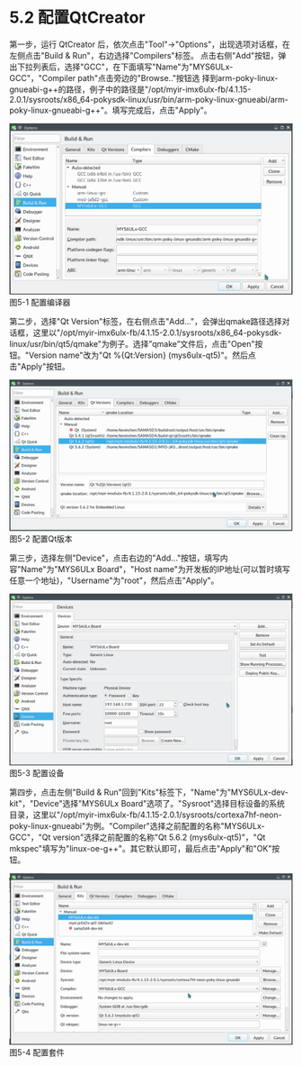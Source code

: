 # 5.2 配置QtCreator

第一步，运行 QtCreator 后，依次点击"Tool"->"Options"，出现选项对话框，在左侧点击"Build & Run"，右边选择"Compilers"标签。
点击右侧"Add"按钮，弹出下拉列表后，选择"GCC"，在下面填写"Name"为"MYS6ULx-GCC"，"Compiler path"点击旁边的"Browse.."按钮选 择到arm-poky-linux-gnueabi-g++的路径，例子中的路径是"/opt/myir-imx6ulx-fb/4.1.15-2.0.1/sysroots/x86_64-pokysdk-linux/usr/bin/arm-poky-linux-gnueabi/arm-poky-linux-gnueabi-g++"。填写完成后，点击"Apply"。

![](image/5-2-1.png)
图5-1 配置编译器

第二步，选择"Qt Version"标签，在右侧点击"Add..."，会弹出qmake路径选择对话框，这里以"/opt/myir-imx6ulx-fb/4.1.15-2.0.1/sysroots/x86_64-pokysdk-linux/usr/bin/qt5/qmake"为例子。选择”qmake”文件后，点击"Open"按钮。"Version name"改为"Qt %{Qt:Version} (mys6ulx-qt5)"。然后点击"Apply"按钮。

![](image/5-2-2.png)
图5-2 配置Qt版本

第三步，选择左侧"Device"，点击右边的"Add..."按钮，填写内容"Name"为"MYS6ULx Board"，"Host name"为开发板的IP地址(可以暂时填写任意一个地址)，"Username"为"root"，然后点击"Apply"。

![](image/5-2-3.png)
图5-3 配置设备

第四步，点击左侧"Build & Run"回到"Kits"标签下，"Name"为"MYS6ULx-dev-kit"，"Device"选择"MYS6ULx Board"选项了。"Sysroot"选择目标设备的系统目录，这里以"/opt/myir-imx6ulx-fb/4.1.15-2.0.1/sysroots/cortexa7hf-neon-poky-linux-gnueabi"为例。"Compiler"选择之前配置的名称"MYS6ULx-GCC"，"Qt version"选择之前配置的名称"Qt 5.6.2 (mys6ulx-qt5)"，"Qt mkspec"填写为"linux-oe-g++"。其它默认即可，最后点击"Apply"和"OK"按钮。

![](image/5-2-4.png)
图5-4 配置套件
